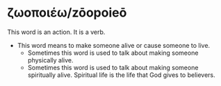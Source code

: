 # ζωοποιέω/zōopoieō
This word is an action. It is a verb.

* This word means to make someone alive or cause someone to live.
    * Sometimes this word is used to talk about making someone physically alive.
    * Sometimes this word is used to talk about making someone spiritually alive. Spiritual life is the life that God gives to believers.

